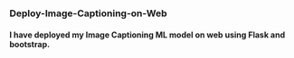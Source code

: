 ### Deploy-Image-Captioning-on-Web
####  I have deployed my Image Captioning ML model on web using Flask and bootstrap.
